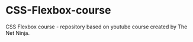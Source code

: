 # CSS-Flexbox-course
CSS Flexbox course - repository based on youtube course created by The Net Ninja.
